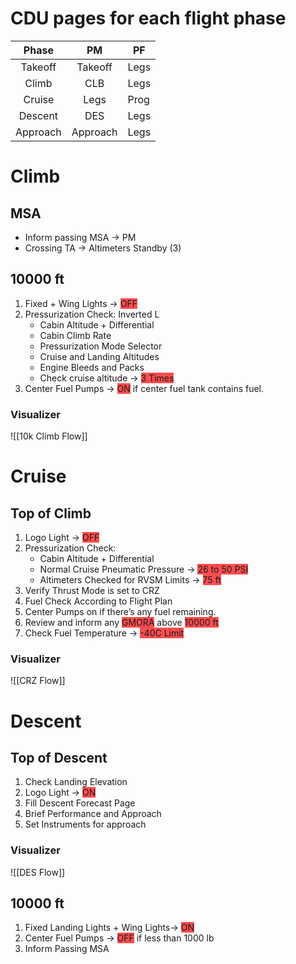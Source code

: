 # CDU pages for each flight phase

|  Phase   |    PM    | PF   |
|:--------:|:--------:| ---- |
| Takeoff  | Takeoff  | Legs |
|  Climb   |   CLB    | Legs |
|  Cruise  |   Legs   | Prog |
| Descent  |   DES    | Legs |
| Approach | Approach | Legs |

# Climb

## MSA

- Inform passing MSA → PM
- Crossing TA → Altimeters Standby (3)

## 10000 ft

1. Fixed + Wing Lights → <span style="background:#ff4d4f">OFF</span>
2. Pressurization Check: Inverted L
	- Cabin Altitude + Differential
	- Cabin Climb Rate
	- Pressurization Mode Selector
	- Cruise and Landing Altitudes
	- Engine Bleeds and Packs
	- Check cruise altitude → <span style="background:#ff4d4f">3 Times</span>
3. Center Fuel Pumps → <span style="background:#ff4d4f">ON</span> if center fuel tank contains fuel.
### Visualizer
![[10k Climb Flow]]



# Cruise

## Top of Climb

1. Logo Light → <span style="background:#ff4d4f">OFF</span>
2. Pressurization Check:
	- Cabin Altitude + Differential
	- Normal Cruise Pneumatic Pressure → <span style="background:#ff4d4f">26 to 50 PSI</span>
	- Altimeters Checked for RVSM Limits → <span style="background:#ff4d4f">75 ft</span>
3. Verify Thrust Mode is set to CRZ
4. Fuel Check According to Flight Plan
5. Center Pumps on if there’s any fuel remaining.
6. Review and inform any <span style="background:#ff4d4f">GMORA</span> above <span style="background:#ff4d4f">10000 ft</span>
7. Check Fuel Temperature → <span style="background:#ff4d4f">-40C Limit</span>

### Visualizer
![[CRZ Flow]]

# Descent

## Top of Descent

1. Check Landing Elevation
2. Logo Light → <span style="background:#ff4d4f">ON</span>
3. Fill Descent Forecast Page
4. Brief Performance and Approach
5. Set Instruments for approach
### Visualizer
![[DES Flow]]



## 10000 ft

1. Fixed Landing Lights + Wing Lights→ <span style="background:#ff4d4f">ON</span>
2. Center Fuel Pumps → <span style="background:#ff4d4f">OFF</span> if less than 1000 lb
3. Inform Passing MSA